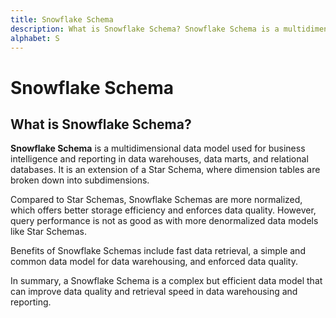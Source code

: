 ```yaml
---
title: Snowflake Schema
description: What is Snowflake Schema? Snowflake Schema is a multidimensional data model used for business intelligence and reporting in data warehouses, data marts, and relational databases. It is an extension of a Star Schema, where dimension tables are broken down into subdimensions.
alphabet: S
---
```


# Snowflake Schema

## What is Snowflake Schema?

**Snowflake Schema** is a multidimensional data model used for business intelligence and reporting in data warehouses, data marts, and relational databases. It is an extension of a Star Schema, where dimension tables are broken down into subdimensions.

Compared to Star Schemas, Snowflake Schemas are more normalized, which offers better storage efficiency and enforces data quality. However, query performance is not as good as with more denormalized data models like Star Schemas.

Benefits of Snowflake Schemas include fast data retrieval, a simple and common data model for data warehousing, and enforced data quality.

In summary, a Snowflake Schema is a complex but efficient data model that can improve data quality and retrieval speed in data warehousing and reporting.
